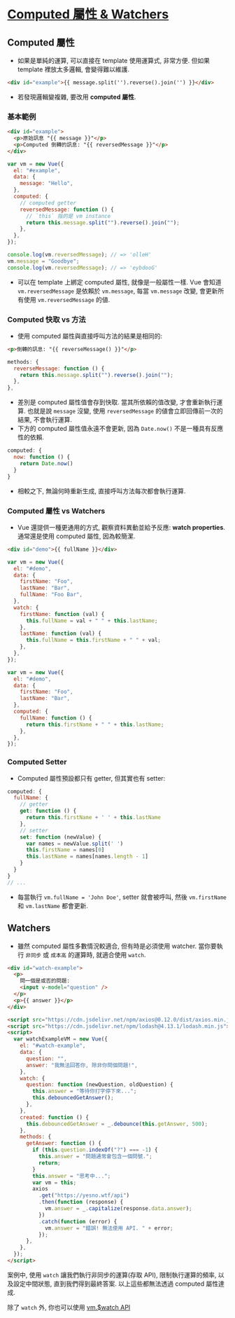 # [Computed 屬性 & Watchers](https://vuejs.org/v2/guide/computed.html)

## Computed 屬性

- 如果是單純的運算, 可以直接在 template 使用運算式, 非常方便. 但如果 template 裡放太多邏輯, 會變得難以維護.

```html
<div id="example">{{ message.split('').reverse().join('') }}</div>
```

- 若發現邏輯變複雜, 要改用 **computed 屬性**.

### 基本範例

```html
<div id="example">
  <p>原始訊息 "{{ message }}"</p>
  <p>Computed 倒轉的訊息: "{{ reversedMessage }}"</p>
</div>
```

```javascript
var vm = new Vue({
  el: "#example",
  data: {
    message: "Hello",
  },
  computed: {
    // computed getter
    reversedMessage: function () {
      // `this` 指的是 vm instance
      return this.message.split("").reverse().join("");
    },
  },
});
```

```javascript
console.log(vm.reversedMessage); // => 'olleH'
vm.message = "Goodbye";
console.log(vm.reversedMessage); // => 'eybdooG'
```

- 可以在 template 上綁定 computed 屬性, 就像是一般屬性一樣. Vue 會知道 `vm.reversedMessage` 是依賴於 `vm.message`, 每當 `vm.message` 改變, 會更新所有使用 `vm.reversedMessage` 的値.

### Computed 快取 vs 方法

- 使用 computed 屬性與直接呼叫方法的結果是相同的:

```html
<p>倒轉的訊息: "{{ reverseMessage() }}"</p>
```

```javascript
methods: {
  reverseMessage: function () {
    return this.message.split("").reverse().join("");
  },
},
```

- 差別是 computed 屬性值會存到快取. 當其所依賴的值改變, 才會重新執行運算. 也就是說 `message` 沒變, 使用 `reversedMessage` 的値會立即回傳前一次的結果, 不會執行運算.
- 下方的 computed 屬性值永遠不會更新, 因為 `Date.now()` 不是一種具有反應性的依賴.

```javascript
computed: {
  now: function () {
    return Date.now()
  }
}
```

- 相較之下, 無論何時重新生成, 直接呼叫方法每次都會執行運算.

### Computed 屬性 vs Watchers

- Vue 還提供一種更通用的方式, 觀察資料異動並給予反應: **watch properties**. 通常還是使用 computed 屬性, 因為較簡潔.

```html
<div id="demo">{{ fullName }}</div>
```

```javascript
var vm = new Vue({
  el: "#demo",
  data: {
    firstName: "Foo",
    lastName: "Bar",
    fullName: "Foo Bar",
  },
  watch: {
    firstName: function (val) {
      this.fullName = val + " " + this.lastName;
    },
    lastName: function (val) {
      this.fullName = this.firstName + " " + val;
    },
  },
});
```

```javascript
var vm = new Vue({
  el: "#demo",
  data: {
    firstName: "Foo",
    lastName: "Bar",
  },
  computed: {
    fullName: function () {
      return this.firstName + " " + this.lastName;
    },
  },
});
```

### Computed Setter

- Computed 屬性預設都只有 getter, 但其實也有 setter:

```javascript
computed: {
  fullName: {
    // getter
    get: function () {
      return this.firstName + ' ' + this.lastName
    },
    // setter
    set: function (newValue) {
      var names = newValue.split(' ')
      this.firstName = names[0]
      this.lastName = names[names.length - 1]
    }
  }
}
// ...
```

- 每當執行 `vm.fullName = 'John Doe'`, setter 就會被呼叫, 然後 `vm.firstName` 和 `vm.lastName` 都會更新.

## Watchers

- 雖然 computed 屬性多數情況較適合, 但有時是必須使用 watcher. 當你要執行 `非同步` 或 `成本高` 的運算時, 就適合使用 `watch`.

```html
<div id="watch-example">
  <p>
    問一個是或否的問題:
    <input v-model="question" />
  </p>
  <p>{{ answer }}</p>
</div>
```

```html
<script src="https://cdn.jsdelivr.net/npm/axios@0.12.0/dist/axios.min.js"></script>
<script src="https://cdn.jsdelivr.net/npm/lodash@4.13.1/lodash.min.js"></script>
<script>
  var watchExampleVM = new Vue({
    el: "#watch-example",
    data: {
      question: "",
      answer: "我無法回答你, 除非你問個問題!",
    },
    watch: {
      question: function (newQuestion, oldQuestion) {
        this.answer = "等待你打字停下來...";
        this.debouncedGetAnswer();
      },
    },
    created: function () {
      this.debouncedGetAnswer = _.debounce(this.getAnswer, 500);
    },
    methods: {
      getAnswer: function () {
        if (this.question.indexOf("?") === -1) {
          this.answer = "問題通常會包含一個問號.";
          return;
        }
        this.answer = "思考中...";
        var vm = this;
        axios
          .get("https://yesno.wtf/api")
          .then(function (response) {
            vm.answer = _.capitalize(response.data.answer);
          })
          .catch(function (error) {
            vm.answer = "錯誤! 無法使用 API. " + error;
          });
      },
    },
  });
</script>
```

案例中, 使用 `watch` 讓我們執行非同步的運算(存取 API), 限制執行運算的頻率, 以及設定中間狀態, 直到我們得到最終答案. 以上這些都無法透過 computed 屬性達成.

除了 `watch` 外, 你也可以使用 [vm.$watch API](https://vuejs.org/v2/api/#vm-watch)
